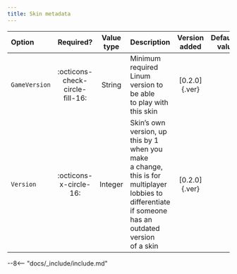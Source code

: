```yaml
---
title: Skin metadata
---
```


|Option|Required?|Value type|Description|Version added|Default value|
|:-|:-:|:-:|:-|:-:|-:|
|`GameVersion`|:octicons-check-circle-fill-16:|String|Minimum required Linum version to be able <br> to play with this skin|[0.2.0]{.ver}|`-`|
|`Version`|:octicons-x-circle-16:|Integer|Skin’s own version, up this by 1 when you make <br> a change, this is for multiplayer lobbies to <br> differentiate if someone has an outdated version <br> of a skin|[0.2.0]{.ver}|`1`|


--8<-- "docs/_include/include.md"
